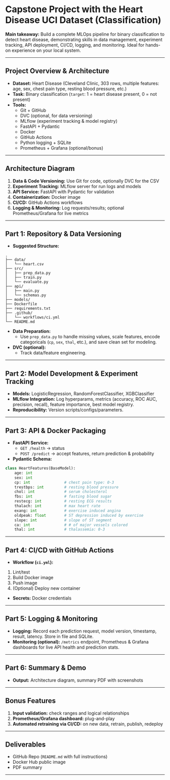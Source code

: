 # Capstone Project with the Heart Disease UCI Dataset (Classification)

**Main takeaway:**
Build a complete MLOps pipeline for binary classification to detect heart disease, demonstrating skills in data management, experiment tracking, API deployment, CI/CD, logging, and monitoring. Ideal for hands-on experience on your local system.

***

## Project Overview \& Architecture

- **Dataset:** Heart Disease (Cleveland Clinic, 303 rows, multiple features: age, sex, chest pain type, resting blood pressure, etc.)
- **Task:** Binary classification (`target`: 1 = heart disease present, 0 = not present)
- **Tools:**
    - Git + GitHub
    - DVC (optional, for data versioning)
    - MLflow (experiment tracking \& model registry)
    - FastAPI + Pydantic
    - Docker
    - GitHub Actions
    - Python logging + SQLite
    - Prometheus + Grafana (optional/bonus)

***

## Architecture Diagram

1. **Data \& Code Versioning:** Use Git for code, optionally DVC for the CSV
2. **Experiment Tracking:** MLflow server for run logs and models
3. **API Service:** FastAPI with Pydantic for validation
4. **Containerization:** Docker image
5. **CI/CD:** GitHub Actions workflows
6. **Logging \& Monitoring:** Log requests/results; optional Prometheus/Grafana for live metrics

***

## Part 1: Repository \& Data Versioning

- **Suggested Structure:**

```
.
├── data/
│   └── heart.csv
├── src/
│   ├── prep_data.py
│   ├── train.py
│   └── evaluate.py
├── api/
│   ├── main.py
│   └── schemas.py
├── models/
├── Dockerfile
├── requirements.txt
├── .github/
│   └── workflows/ci.yml
└── README.md
```

- **Data Preparation:**
    - Use `prep_data.py` to handle missing values, scale features, encode categoricals (`cp`, `sex`, `thal`, etc.), and save clean set for modeling.
- **DVC (optional):**
    - Track data/feature engineering.

***

## Part 2: Model Development \& Experiment Tracking

- **Models:** LogisticRegression, RandomForestClassifier, XGBClassifier
- **MLflow Integration:** Log hyperparams, metrics (accuracy, ROC AUC, precision, recall), feature importance, best model registry.
- **Reproducibility:** Version scripts/configs/parameters.

***

## Part 3: API \& Docker Packaging

- **FastAPI Service:**
    - `GET /health` → status
    - `POST /predict` → accept features, return prediction \& probability
- **Pydantic Schema:**

```python
class HeartFeatures(BaseModel):
    age: int
    sex: int
    cp: int               # chest pain type: 0-3
    trestbps: int         # resting blood pressure
    chol: int             # serum cholesterol
    fbs: int              # fasting blood sugar
    restecg: int          # resting ECG results
    thalach: int          # max heart rate
    exang: int            # exercise induced angina
    oldpeak: float        # ST depression induced by exercise
    slope: int            # slope of ST segment
    ca: int               # # of major vessels colored
    thal: int             # thalassemia: 0-3
```


***

## Part 4: CI/CD with GitHub Actions

- **Workflow (`ci.yml`):**

1. Lint/test
2. Build Docker image
3. Push image
4. (Optional) Deploy new container
- **Secrets:** Docker credentials

***

## Part 5: Logging \& Monitoring

- **Logging:** Record each prediction request, model version, timestamp, result, latency. Store in file and SQLite.
- **Monitoring (optional):** `/metrics` endpoint, Prometheus \& Grafana dashboards for live API health and prediction stats.

***

## Part 6: Summary \& Demo

- **Output:** Architecture diagram, summary PDF with screenshots

***

## Bonus Features

1. **Input validation:** check ranges and logical relationships
2. **Prometheus/Grafana dashboard:** plug-and-play
3. **Automated retraining via CI/CD:** on new data, retrain, publish, redeploy

***

## Deliverables

- GitHub Repo (`README.md` with full instructions)
- Docker Hub public image
- PDF summary

***